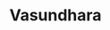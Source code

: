 ---
title: Vasundhara
description: Commercial Fleet, Accounting, Compliance, Vendor, Drivers and Staff Management System.
hero_image: 
categories:
  - Full Stack Development
  - Platform Engineering
tags:
  - Realtime Admin Panel
  - GPS
  - MQTT
  - Government APIs
  - External APIs
  - Google Maps
  - AWS
  - DynamoDB
links:
  preview: https://gem-finder.vercel.app/
  github: https://github.com/aakash-durgabari/gem-finder
timeline: < 1 month
---